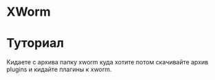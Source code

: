 # XWorm
# Туториал
Кидаете с архива папку xworm куда хотите потом скачивайте архив plugins и кидайте плагины к xworm.
